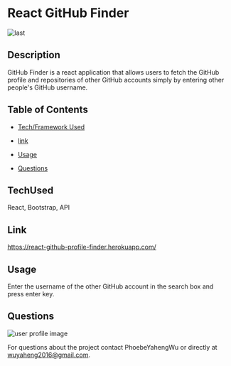 
# React GitHub Finder
![last](https://user-images.githubusercontent.com/52837649/86248012-474fb900-bb7b-11ea-9788-9a573aa09714.gif)

## Description
GitHub Finder is a react application that allows users to fetch the GitHub profile and repositories of other GitHub accounts simply by entering other people's GitHub username.

## Table of Contents

* [Tech/Framework Used](#TechUsed)

* [link](#Link)

* [Usage](#usage)

* [Questions](#Questions)


## TechUsed
React, Bootstrap, API

## Link
https://react-github-profile-finder.herokuapp.com/

## Usage
Enter the username of the other GitHub account in the search box and press enter key.

## Questions
![user profile image](https://avatars0.githubusercontent.com/u/52837649?v=4)

For questions about the project contact PhoebeYahengWu or directly at wuyaheng2016@gmail.com.

